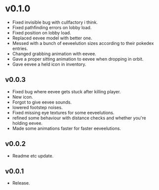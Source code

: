 # v0.1.0

- Fixed invisible bug with cullfactory i think.
- Fixed pathfinding errors on lobby load.
- Fixed position on lobby load.
- Replaced eevee model with better one.
- Messed with a bunch of eeveelution sizes according to their pokedex entries.
- Changed grabbing animation with eevee.
- Gave a proper sitting animation to eevee when dropping in orbit.
- Gave eevee a held icon in inventory.

## v0.0.3

- Fixed bug where eevee gets stuck after killing player.
- New icon.
- Forgot to give eevee sounds.
- lowered footstep noises.
- Fixed missing eye textures for some eeveelutions.
- refined some behaviour with distance checks and whether you're holding eevee.
- Made some animations faster for faster eeveelutions.

## v0.0.2

- Readme etc update.

## v0.0.1

- Release.
